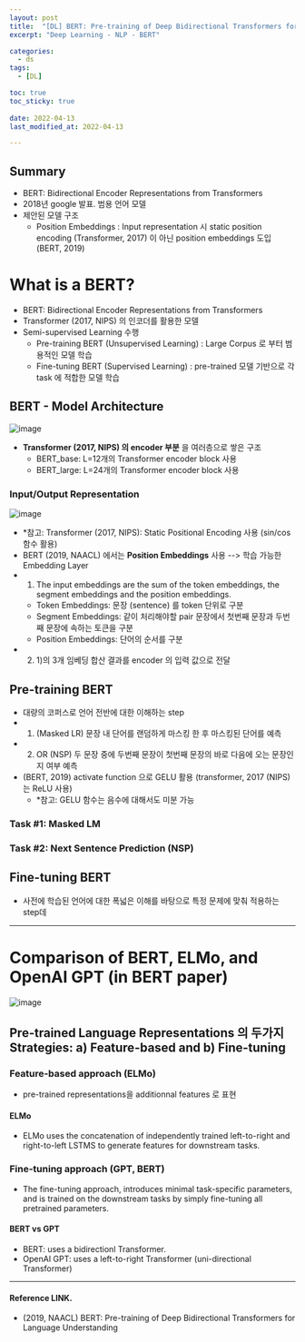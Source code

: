 ```yaml
---
layout: post
title:  "[DL] BERT: Pre-training of Deep Bidirectional Transformers for Language Understanding (NAACL, 2019)"
excerpt: "Deep Learning - NLP - BERT"

categories:
  - ds
tags:
  - [DL] 

toc: true
toc_sticky: true
 
date: 2022-04-13
last_modified_at: 2022-04-13

---
```


## Summary
* BERT: Bidirectional Encoder Representations from Transformers
* 2018년 google 발표. 범용 언어 모델
* 제안된 모델 구조
    * Position Embeddings : Input representation 시 static position encoding (Transformer, 2017) 이 아닌 position embeddings 도입 (BERT, 2019)


# What is a BERT?
* BERT: Bidirectional Encoder Representations from Transformers
* Transformer (2017, NIPS) 의 인코더를 활용한 모델
* Semi-supervised Learning 수행
   * Pre-training BERT (Unsupervised Learning) : Large Corpus 로 부터 범용적인 모델 학습
   * Fine-tuning BERT (Supervised Learning) : pre-trained 모델 기반으로 각 task 에 적합한 모델 학습

## BERT - Model Architecture
![image](https://user-images.githubusercontent.com/98376833/163120526-c835632d-c707-4e35-aa8c-23162daf4967.png)

* **Transformer (2017, NIPS) 의 encoder 부분** 을 여러층으로 쌓은 구조
    * BERT_base: L=12개의 Transformer encoder block 사용 
    * BERT_large: L=24개의 Transformer encoder block 사용 

### Input/Output Representation
![image](https://user-images.githubusercontent.com/98376833/163121973-856f6aa8-15e7-45af-bd6c-c2ce96f6103d.png)

* *참고: Transformer (2017, NIPS): Static Positional Encoding 사용 (sin/cos 함수 활용)
* BERT (2019, NAACL) 에서는 **Position Embeddings** 사용 --> 학습 가능한 Embedding Layer 
* 1) The input embeddings are the sum of the token embeddings, the segment embeddings and the position embeddings.
   * Token Embeddings: 문장 (sentence) 를 token 단위로 구분
   * Segment Embeddings: 같이 처리해야할 pair 문장에서 첫번째 문장과 두번째 문장에 속하는 토큰을 구분
   * Position Embeddings: 단어의 순서를 구분
* 2) 1)의 3개 임베딩 합산 결과를 encoder 의 입력 값으로 전달


## Pre-training BERT
* 대량의 코퍼스로 언어 전반에 대한 이해하는 step
* 1) (Masked LR) 문장 내 단어를 랜덤하게 마스킹 한 후 마스킹된 단어를 예측 
* 2) OR (NSP) 두 문장 중에 두번째 문장이 첫번째 문장의 바로 다음에 오는 문장인지 여부 예측
* (BERT, 2019) activate function 으로 GELU 활용 (transformer, 2017 (NIPS) 는 ReLU 사용)
    * *참고: GELU 함수는 음수에 대해서도 미분 가능

### Task #1: Masked LM

### Task #2: Next Sentence Prediction (NSP)
 
## Fine-tuning BERT
* 사전에 학습된 언어에 대한 폭넓은 이해를 바탕으로 특정 문제에 맞춰 적용하는 step데

---

# Comparison of BERT, ELMo, and OpenAI GPT (in BERT paper)
![image](https://user-images.githubusercontent.com/98376833/163124327-a65080fc-c85e-4bd0-8a86-34ab51b53dc3.png)

## Pre-trained Language Representations 의 두가지 Strategies: a) Feature-based and b) Fine-tuning
### Feature-based approach (ELMo)
* pre-trained representations을 additionnal features 로 표현

#### ELMo
* ELMo uses the concatenation of independently trained left-to-right and right-to-left LSTMS to generate features for downstream tasks.

### Fine-tuning approach (GPT, BERT)
* The fine-tuning approach, introduces minimal task-specific parameters, and is trained on the downstream tasks by simply fine-tuning all pretrained parameters.

#### BERT vs GPT
* BERT: uses a bidirectionl Transformer.
* OpenAI GPT: uses a left-to-right Transformer (uni-directional Transformer)


---

#### Reference LINK.
* (2019, NAACL) BERT: Pre-training of Deep Bidirectional Transformers for Language Understanding 
